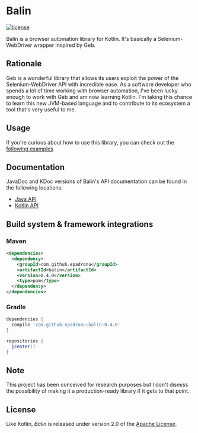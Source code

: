 # Balin

[![license](https://img.shields.io/badge/license-Apache%20License%202.0-blue.svg?style=flat)](http://www.apache.org/licenses/LICENSE-2.0)

Balin is a browser automation library for Kotlin. It's basically a
Selenium-WebDriver wrapper inspired by Geb.


## Rationale

Geb is a wonderful library that allows its users exploit the power of the
Selenium-WebDriver API with incredible ease. As a software developer who spends
a lot of time working with browser automation, I've been lucky enough to work
with Geb and am now learning Kotlin. I'm taking this chance to learn this new
JVM-based language and to contribute to its ecosystem a tool that's very useful
to me.

## Usage

If you're curious about how to use this library, you can check out the
[following examples](src/test/kotlin/com/github/epadronu/balin/examples)


## Documentation

JavaDoc and KDoc versions of Balin's API documentation can be found in the
following locations:

- [Java API](https://epadronu.github.io/balin/java/api/index.html)
- [Kotlin API](https://epadronu.github.io/balin/kotlin/api/balin/index.html)


## Build system & framework integrations

### Maven

```xml
<dependencies>
  <dependency>
    <groupId>com.github.epadronu</groupId>
    <artifactId>balin</artifactId>
    <version>0.4.0</version>
    <type>pom</type>
  </dependency>
</dependencies>
```

### Gradle

```groovy
dependencies {
  compile 'com.github.epadronu:balin:0.4.0'
}

repositories {
  jcenter()
}
```


## Note

This project has been conceived for research purposes but I don't dismiss the
possibility of making it a production-ready library if it gets to that point.

## License

Like Kotlin, _Balin_ is released under version 2.0 of the [Apache License](LICENSE.md).
